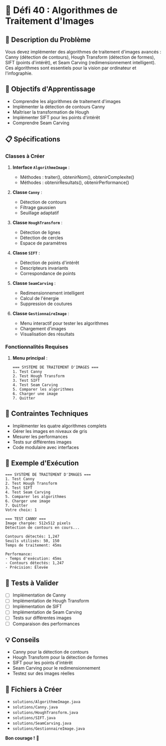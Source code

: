 # 🎯 Défi 40 : Algorithmes de Traitement d'Images

## 📝 Description du Problème

Vous devez implémenter des algorithmes de traitement d'images avancés : Canny (détection de contours), Hough Transform (détection de formes), SIFT (points d'intérêt), et Seam Carving (redimensionnement intelligent). Ces algorithmes sont essentiels pour la vision par ordinateur et l'infographie.

## 🎯 Objectifs d'Apprentissage

- Comprendre les algorithmes de traitement d'images
- Implémenter la détection de contours Canny
- Maîtriser la transformation de Hough
- Implémenter SIFT pour les points d'intérêt
- Comprendre Seam Carving

## 📋 Spécifications

### Classes à Créer

1. **Interface `AlgorithmeImage`** :
   - Méthodes : traiter(), obtenirNom(), obtenirComplexite()
   - Méthodes : obtenirResultats(), obtenirPerformance()

2. **Classe `Canny`** :
   - Détection de contours
   - Filtrage gaussien
   - Seuillage adaptatif

3. **Classe `HoughTransform`** :
   - Détection de lignes
   - Détection de cercles
   - Espace de paramètres

4. **Classe `SIFT`** :
   - Détection de points d'intérêt
   - Descripteurs invariants
   - Correspondance de points

5. **Classe `SeamCarving`** :
   - Redimensionnement intelligent
   - Calcul de l'énergie
   - Suppression de coutures

6. **Classe `GestionnaireImage`** :
   - Menu interactif pour tester les algorithmes
   - Chargement d'images
   - Visualisation des résultats

### Fonctionnalités Requises

1. **Menu principal** :
   ```
   === SYSTÈME DE TRAITEMENT D'IMAGES ===
   1. Test Canny
   2. Test Hough Transform
   3. Test SIFT
   4. Test Seam Carving
   5. Comparer les algorithmes
   6. Charger une image
   7. Quitter
   ```

## 🔧 Contraintes Techniques

- Implémenter les quatre algorithmes complets
- Gérer les images en niveaux de gris
- Mesurer les performances
- Tests sur différentes images
- Code modulaire avec interfaces

## 📝 Exemple d'Exécution

```
=== SYSTÈME DE TRAITEMENT D'IMAGES ===
1. Test Canny
2. Test Hough Transform
3. Test SIFT
4. Test Seam Carving
5. Comparer les algorithmes
6. Charger une image
7. Quitter
Votre choix: 1

=== TEST CANNY ===
Image chargée: 512x512 pixels
Détection de contours en cours...

Contours détectés: 1,247
Seuils utilisés: 50, 150
Temps de traitement: 45ms

Performance:
- Temps d'exécution: 45ms
- Contours détectés: 1,247
- Précision: Élevée
```

## 🧪 Tests à Valider

- [ ] Implémentation de Canny
- [ ] Implémentation de Hough Transform
- [ ] Implémentation de SIFT
- [ ] Implémentation de Seam Carving
- [ ] Tests sur différentes images
- [ ] Comparaison des performances

## 💡 Conseils

- Canny pour la détection de contours
- Hough Transform pour la détection de formes
- SIFT pour les points d'intérêt
- Seam Carving pour le redimensionnement
- Testez sur des images réelles

## 🎯 Fichiers à Créer

- `solutions/AlgorithmeImage.java`
- `solutions/Canny.java`
- `solutions/HoughTransform.java`
- `solutions/SIFT.java`
- `solutions/SeamCarving.java`
- `solutions/GestionnaireImage.java`

**Bon courage !** 🚀
